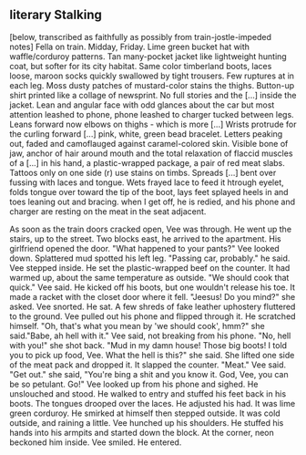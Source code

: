## literary Stalking

[below, transcribed as faithfully as possibly from train-jostle-impeded notes]
Fella on train. Midday, Friday. Lime green bucket hat with waffle/corduroy patterns. Tan many-pocket jacket like lightweight hunting coat, but softer for its city habitat. Same color timberland boots, laces loose, maroon socks quickly swallowed by tight trousers. Few ruptures at in each leg. Moss dusty patches of mustard-color stains the thighs. Button-up shirt printed like a collage of newsprint. No full stories and the [...] inside the jacket. Lean and angular face with odd glances about the car but most attention leashed to phone, phone leashed to charger tucked between legs. Leans forward now elbows on thighs - which is more [...] Wrists protrude for the curling forward [...] pink, white, green bead bracelet. Letters peaking out, faded and camoflauged against caramel-colored skin. Visible bone of jaw, anchor of hair around mouth and the total relaxation of flaccid muscles of a [...] in his hand, a plastic-wrapped package, a pair of red meat slabs. Tattoos only on one side (r) use stains on timbs. Spreads [...] bent over fussing with laces and tongue. Wets frayed lace to feed it htrough eyelet, folds tongue over toward the tip of the boot, lays feet splayed heels in and toes leaning out and bracing. when I get off, he is redied, and his phone and charger are resting on the meat in the seat adjacent.

As soon as the train doors cracked open, Vee was through. He went up the stairs, up to the street. Two blocks east, he arrived to the apartment. His girlfriend opened the door.
"What happened to your pants?"
Vee looked down. Splattered mud spotted his left leg.
"Passing car, probably." he said. Vee stepped inside. He set the plastic-wrapped beef on the counter. It had warmed up, about the same temperature as outside.
"We should cook that quick." Vee said. He kicked off his boots, but one wouldn't release his toe. It made a racket with the closet door where it fell.
"Jeesus! Do you mind?" she asked. Vee snorted. He sat. A few shreds of fake leather uphostery fluttered to the ground. Vee pulled out his phone and flipped through it. He scratched himself.
"Oh, that's what you mean by 'we should cook', hmm?" she said."Babe, ah hell with it." Vee said, not breaking from his phone.
"No, hell with you!" she shot back. "Mud in my damn house! Those big boots! I told you to pick up food, Vee. What the hell is this?" she said. She lifted one side of the meat pack and dropped it. It slapped the counter.
"Meat." Vee said.
"Get out." she said, "You're bing a shit and you know it. God, Vee, you can be so petulant. Go!"
Vee looked up from his phone and sighed. He unslouched and stood. He walked to entry and stuffed his feet back in his boots. The tongues drooped over the laces. He adjusted his had. It was lime green corduroy. He smirked at himself then stepped outside.
It was cold outside, and raining a little. Vee hunched up his shoulders. He stuffed his hands into his armpits and started down the block. At the corner, neon beckoned him inside. Vee smiled. He entered.
